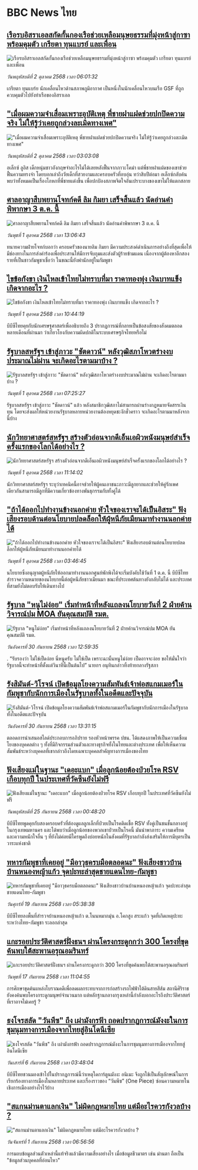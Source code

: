 # BBC News ไทย## [เรือรบอิสราเอลสกัดกั้นกองเรือช่วยเหลือมนุษยธรรมที่มุ่งหน้าสู่กาซา พร้อมคุมตัว เกรียตา ทุนแบรย์ และเพื่อน](https://www.bbc.com/thai/articles/c20z2eqepqlo?at_medium=RSS&at_campaign=rss?at_campaign=githubrss)![เรือรบอิสราเอลสกัดกั้นกองเรือช่วยเหลือมนุษยธรรมที่มุ่งหน้าสู่กาซา พร้อมคุมตัว เกรียตา ทุนแบรย์ และเพื่อน](https://ichef.bbci.co.uk/ace/ws/240/cpsprodpb/99e4/live/eceddee0-9f1f-11f0-92db-77261a15b9d2.png)_วันพฤหัสบดีที่ 2 ตุลาคม 2568 เวลา 06:01:32_เกรียตา ทุนแบร์ย นักเคลื่อนไหวด้านสภาพภูมิอากาศ เป็นหนึ่งในนักเคลื่อนไหวบนเรือ GSF ที่ถูกควบคุมตัวไปยังท่าเรือของอิสราเอล## ["เมื่อผมความจำเสื่อมเพราะอุบัติเหตุ พี่ชายฝาแฝดช่วยปกปิดความจริง ไม่ให้รู้ว่าเคยถูกล่วงละเมิดทางเพศ"](https://www.bbc.com/thai/articles/cvgqz4yglywo?at_medium=RSS&at_campaign=rss?at_campaign=githubrss)!["เมื่อผมความจำเสื่อมเพราะอุบัติเหตุ พี่ชายฝาแฝดช่วยปกปิดความจริง ไม่ให้รู้ว่าเคยถูกล่วงละเมิดทางเพศ"](https://ichef.bbci.co.uk/ace/ws/240/cpsprodpb/9e4b/live/152a15d0-948b-11f0-b391-6936825093bd.jpg)_วันพฤหัสบดีที่ 2 ตุลาคม 2568 เวลา 03:03:08_อเล็กซ์ ลูอิส เด็กหนุ่มชาวอังกฤษจำอะไรไม่ได้เลยหลังฟื้นจากภาวะโคม่า แต่พี่ชายฝาแฝดของเขาช่วยฟื้นความทรงจำ โดยบอกเล่าถึงวัยเด็กที่สวยงามและครอบครัวที่อบอุ่น ทว่าสิบปีต่อมา อเล็กซ์กลับค้นพบว่าทั้งหมดเป็นเรื่องโกหกที่พี่ชายแต่งขึ้น เพื่อปกป้องสภาพจิตใจอันเปราะบางของเขาไม่ให้แตกสลาย## [ศาลอาญาสืบพยานโจทก์คดี ลิม กิมยา เสร็จสิ้นแล้ว นัดอ่านคำพิพากษา 3 ต.ค. นี้](https://www.bbc.com/thai/articles/czdj2v50688o?at_medium=RSS&at_campaign=rss?at_campaign=githubrss)![ศาลอาญาสืบพยานโจทก์คดี ลิม กิมยา เสร็จสิ้นแล้ว นัดอ่านคำพิพากษา 3 ต.ค. นี้](https://ichef.bbci.co.uk/ace/ws/240/cpsprodpb/d3bd/live/27cd7d60-9eab-11f0-928c-71dbb8619e94.jpg)_วันพุธที่ 1 ตุลาคม 2568 เวลา 13:06:43_ทนายความฝ่ายโจทก์บอกว่า ครอบครัวของนายลิม กิมยา มีความประสงค์ดำเนินการอย่างถึงที่สุดเพื่อให้มีช่องทางในการส่งคำร้องเพื่อประสานให้มีการจับกุมและส่งตัวผู้ร้ายข้ามแดน เนื่องจากผู้ต้องหาอีกสองรายที่เป็นชาวกัมพูชาเชื่อว่า ในขณะนี้ยังพำนักอยู่ในกัมพูชา## [ไขข้อกังขา เงินไหลเข้าไทยไม่ทราบที่มา ราคาทองพุ่ง เงินบาทแข็ง เกิดจากอะไร ?](https://www.bbc.com/thai/articles/cd07pjgz72ko?at_medium=RSS&at_campaign=rss?at_campaign=githubrss)![ไขข้อกังขา เงินไหลเข้าไทยไม่ทราบที่มา ราคาทองพุ่ง เงินบาทแข็ง เกิดจากอะไร ?](https://ichef.bbci.co.uk/ace/ws/240/cpsprodpb/3c96/live/9e8214d0-9e9b-11f0-b741-177e3e2c2fc7.jpg)_วันพุธที่ 1 ตุลาคม 2568 เวลา 10:44:19_บีบีซีไทยคุยกับนักเศรษฐศาสตร์เพื่ออธิบายถึง 3 ปรากฏการณ์ที่กลายเป็นข้อสงสัยของสังคมตลอดหลายเดือนที่ผ่านมา ว่าเกี่ยวโยงกับความผิดปกติในระบบเศรษฐกิจไทยหรือไม่## [รัฐบาลสหรัฐฯ เข้าสู่ภาวะ "ชัตดาวน์" หลังวุฒิสภาโหวตร่างงบประมาณไม่ผ่าน จะเกิดอะไรตามมาบ้าง ?](https://www.bbc.com/thai/articles/c4g7425q521o?at_medium=RSS&at_campaign=rss?at_campaign=githubrss)![รัฐบาลสหรัฐฯ เข้าสู่ภาวะ "ชัตดาวน์" หลังวุฒิสภาโหวตร่างงบประมาณไม่ผ่าน จะเกิดอะไรตามมาบ้าง ?](https://ichef.bbci.co.uk/ace/ws/240/cpsprodpb/e935/live/1b7cdab0-9e8d-11f0-928c-71dbb8619e94.jpg)_วันพุธที่ 1 ตุลาคม 2568 เวลา 07:25:27_รัฐบาลสหรัฐฯ เข้าสู่ภาวะ "ชัตดาวน์" แล้ว หลังสมาชิกวุฒิสภาไม่สามารถผ่านร่างกฎหมายจัดสรรเงินทุน โดยจะส่งผลให้หน่วยงานรัฐบาลหลายหน่วยงานต้องหยุดชะงักชั่วคราว จะเกิดอะไรตามมาหลังจากนี้บ้าง## [นักวิทยาศาสตร์สหรัฐฯ สร้างตัวอ่อนจากดีเอ็นเอผิวหนังมนุษย์สำเร็จครั้งแรกของโลกได้อย่างไร ? ](https://www.bbc.com/thai/articles/c3e72vv9yn3o?at_medium=RSS&at_campaign=rss?at_campaign=githubrss)![นักวิทยาศาสตร์สหรัฐฯ สร้างตัวอ่อนจากดีเอ็นเอผิวหนังมนุษย์สำเร็จครั้งแรกของโลกได้อย่างไร ? ](https://ichef.bbci.co.uk/ace/ws/240/cpsprodpb/19ca/live/e7051760-9dd9-11f0-9f23-2534d63ace40.jpg)_วันพุธที่ 1 ตุลาคม 2568 เวลา 11:14:02_นักวิทยาศาสตร์สหรัฐฯ ระบุว่าเทคนิคนี้อาจช่วยให้ผู้คนเอาชนะภาวะมีลูกยากและช่วยให้คู่รักเพศเดียวกันสามารถมีลูกที่มีความเกี่ยวข้องทางพันธุกรรมกับทั้งคู่ได้## ["ถ้าได้ออกไปทำงานข้างนอกค่าย หัวใจของเราจะได้เป็นอิสระ" ฟังเสียงรอบด้านต่อนโยบายปลดล็อกให้ผู้หนีภัยเมียนมาทำงานนอกค่ายได้](https://www.bbc.com/thai/articles/cgl1gpxlwy0o?at_medium=RSS&at_campaign=rss?at_campaign=githubrss)!["ถ้าได้ออกไปทำงานข้างนอกค่าย หัวใจของเราจะได้เป็นอิสระ" ฟังเสียงรอบด้านต่อนโยบายปลดล็อกให้ผู้หนีภัยเมียนมาทำงานนอกค่ายได้](https://ichef.bbci.co.uk/ace/ws/240/cpsprodpb/59ed/live/1748d190-9935-11f0-928c-71dbb8619e94.png)_วันพุธที่ 1 ตุลาคม 2568 เวลา 03:46:45_นโยบายซึ่งอนุญาตผู้หนีภัยให้ออกมาทำงานนอกศูนย์พักพิงได้จะเริ่มบังคับใช้วันที่ 1 ต.ค. นี้ บีบีซีไทยสำรวจความหมายของนโยบายนี้ต่อผู้หนีภัยชาวเมียนมา ขณะที่ประเทศต้นทางยังกลับไม่ได้ และประเทศที่สามยังไม่ตอบรับให้เดินทางไป## [รัฐบาล "หนูไม่ง่อย" เริ่มทำหน้าที่หลังแถลงนโยบายวันที่ 2 ฝ่ายค้านวิจารณ์ปม MOA ยันคุณสมบัติ รมต.](https://www.bbc.com/thai/articles/cn4lvkmv42wo?at_medium=RSS&at_campaign=rss?at_campaign=githubrss)![รัฐบาล "หนูไม่ง่อย" เริ่มทำหน้าที่หลังแถลงนโยบายวันที่ 2 ฝ่ายค้านวิจารณ์ปม MOA ยันคุณสมบัติ รมต.](https://ichef.bbci.co.uk/ace/ws/240/cpsprodpb/db2f/live/16342180-9dfc-11f0-92db-77261a15b9d2.jpg)_วันอังคารที่ 30 กันยายน 2568 เวลา 12:59:35_.
“รับรองว่า ไม่ใช่เป็ดง่อย นี่หนูครับ ไม่ใช่เป็ด เพราะฉะนั้นหนูไม่ง่อย เป็ดอาจจะง่อย ขอให้มั่นใจว่ารัฐบาลนี้จะทำหน้าที่ตั้งแต่วินาทีนี้เป็นต้นไป” นายกฯ อนุทินกล่าวทิ้งท้ายกลางรัฐสภา## [รังสิมันต์-วิโรจน์ เปิดข้อมูลโยงความสัมพันธ์เจ้าพ่อสแกมเมอร์ในกัมพูชากับนักการเมืองในรัฐบาลทั้งในอดีตและปัจจุบัน ](https://www.bbc.com/thai/articles/c8exj2nwyngo?at_medium=RSS&at_campaign=rss?at_campaign=githubrss)![รังสิมันต์-วิโรจน์ เปิดข้อมูลโยงความสัมพันธ์เจ้าพ่อสแกมเมอร์ในกัมพูชากับนักการเมืองในรัฐบาลทั้งในอดีตและปัจจุบัน ](https://ichef.bbci.co.uk/ace/ws/240/cpsprodpb/55fe/live/eb3af2b0-9df6-11f0-8be3-951c01645535.jpg)_วันอังคารที่ 30 กันยายน 2568 เวลา 13:31:15_ตลอดการนำเสนอสไลด์ประกอบการอภิปราย รองหัวหน้าพรรค ปชน. ได้แสดงภาพให้เป็นความเชื่อมโยงของบุคคลต่าง ๆ ทั้งที่มีกิจกรรมส่วนตัวและทางธุรกิจทั้งในไทยและต่างประเทศ เพื่อให้เห็นความสัมพันธ์ระหว่างบุคคลที่เขากล่าวถึงโดยเฉพาะบุคคลสำคัญทางการเมืองของไทย## [ฟังเสียงแม่ในฐานะ "เดอะแบก" เมื่อลูกน้อยต้องป่วยโรค RSV เกือบทุกปี ในประเทศที่วัคซีนยังไม่ฟรี](https://www.bbc.com/thai/articles/cvgvr9m3kg2o?at_medium=RSS&at_campaign=rss?at_campaign=githubrss)![ฟังเสียงแม่ในฐานะ "เดอะแบก" เมื่อลูกน้อยต้องป่วยโรค RSV เกือบทุกปี ในประเทศที่วัคซีนยังไม่ฟรี](https://ichef.bbci.co.uk/ace/ws/240/cpsprodpb/e712/live/3b1666e0-992c-11f0-af62-91486a511a31.jpg)_วันพฤหัสบดีที่ 25 กันยายน 2568 เวลา 00:48:20_บีบีซีไทยพูดคุยกับสองครอบครัวที่ต้องดูแลลูกเล็กที่ป่วยเป็นโรคติดเชื้อ RSV ทั้งคู่เป็นชนชั้นกลางอยู่ในกรุงเทพมหานคร และได้พบว่าเมื่อลูกน้อยของพวกเขาป่วยเป็นโรคนี้ มันนำพาภาระ ความเครียด และความหนักใจอื่น ๆ ที่ยังไม่ค่อยมีใครพูดถึงบ่อยหนักในสังคมที่รัฐบาลกำลังส่งเสริมให้การมีบุตรเป็นวาระแห่งชาติ## [ทหารกัมพูชาที่เคยอยู่ "มีอาวุธครบมือตลอดนะ" ฟังเสียงชาวบ้านบ้านหนองหญ้าแก้ว จุดปะทะล่าสุดชายแดนไทย-กัมพูชา](https://www.bbc.com/thai/articles/c62ldp88l84o?at_medium=RSS&at_campaign=rss?at_campaign=githubrss)![ทหารกัมพูชาที่เคยอยู่ "มีอาวุธครบมือตลอดนะ" ฟังเสียงชาวบ้านบ้านหนองหญ้าแก้ว จุดปะทะล่าสุดชายแดนไทย-กัมพูชา](https://ichef.bbci.co.uk/ace/ws/240/cpsprodpb/d683/live/27625750-951a-11f0-b391-6936825093bd.jpg)_วันศุกร์ที่ 19 กันยายน 2568 เวลา 05:38:38_บีบีซีไทยลงพื้นที่สำรวจบ้านหนองหญ้าแก้ว ต.โนนหมากมุ่น อ.โคกสูง สระแก้ว จุดที่เกิดเหตุปะทะระหว่างไทย-กัมพูชา ระลอกล่าสุด## [แกะรอยประวัติศาสตร์ฝั่งธนฯ ผ่านโครงกระดูกกว่า 300 โครงที่ขุดค้นพบใต้สะพานอรุณอมรินทร์](https://www.bbc.com/thai/articles/cx2r4nl53leo?at_medium=RSS&at_campaign=rss?at_campaign=githubrss)![แกะรอยประวัติศาสตร์ฝั่งธนฯ ผ่านโครงกระดูกกว่า 300 โครงที่ขุดค้นพบใต้สะพานอรุณอมรินทร์](https://ichef.bbci.co.uk/ace/ws/240/cpsprodpb/34a6/live/54b03360-9391-11f0-9cf6-cbf3e73ce2b9.jpg)_วันพุธที่ 17 กันยายน 2568 เวลา 11:04:55_การศึกษาขุดค้นแหล่งโบราณคดีเพื่อลดผลกระทบจากการก่อสร้างรถไฟฟ้าใต้ดินสายสีส้ม สถานีศิริราช ยังคงค้นพบโครงกระดูกมนุษย์จำนวนมาก แต่หลักฐานกลางกรุงเหล่านี้กำลังบอกอะไรถึงประวัติศาสตร์ที่เราอาจไม่เคยรู้ ?## [ธงโจรสลัด "วันพีซ" ถึง เผ่ามังกรฟ้า ถอดปรากฏการณ์มังงะในการชุมนุมทางการเมืองจากไทยสู่อินโดนีเซีย](https://www.bbc.com/thai/articles/cm2123j7vlyo?at_medium=RSS&at_campaign=rss?at_campaign=githubrss)![ธงโจรสลัด "วันพีซ" ถึง เผ่ามังกรฟ้า ถอดปรากฏการณ์มังงะในการชุมนุมทางการเมืองจากไทยสู่อินโดนีเซีย](https://ichef.bbci.co.uk/ace/ws/240/cpsprodpb/5ae3/live/e67034c0-87bc-11f0-84c8-99de564f0440.jpg)_วันเสาร์ที่ 6 กันยายน 2568 เวลา 03:48:04_บีบีซีไทยชวนมองเข้าไปในปรากฏการณ์นี้ว่าเหตุใดการ์ตูนมังงะ อนิเมะ จึงถูกใช้เป็นสัญลักษณ์ในการเรียกร้องทางการเมืองในหลายประเทศ และเรื่องราวของ “วันพีซ” (One Piece)  ซ่อนความหมายในเชิงการเมืองอย่างไรไว้บ้าง## ["สแกนม่านตาแลกเงิน" ไม่ผิดกฎหมายไทย แต่มีอะไรควรกังวลบ้าง ?](https://www.bbc.com/thai/articles/ce83x2zgz4eo?at_medium=RSS&at_campaign=rss?at_campaign=githubrss)!["สแกนม่านตาแลกเงิน" ไม่ผิดกฎหมายไทย แต่มีอะไรควรกังวลบ้าง ?](https://ichef.bbci.co.uk/ace/ws/240/cpsprodpb/2eac/live/cfc707c0-84c0-11f0-9cf6-cbf3e73ce2b9.jpg)_วันจันทร์ที่ 1 กันยายน 2568 เวลา 06:56:56_การมอบข้อมูลส่วนตัวเหล่านี้แท้จริงแล้วมีความเสี่ยงอย่างไร เมื่อข้อมูลชีวมาตร เช่น ม่านตา ถือเป็น "ข้อมูลส่วนบุคคลที่อ่อนไหว"